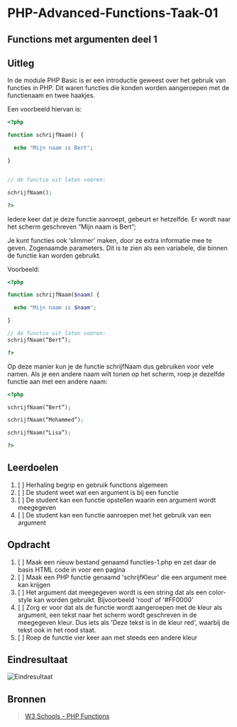 # PHP-Advanced-Functions-Taak-01


## Functions met argumenten deel 1


## Uitleg

In de module PHP Basic is er een introductie geweest over het gebruik van functies in PHP. Dit waren functies die konden worden aangeroepen met de functienaam en twee haakjes. 

Een voorbeeld hiervan is:

~~~php
<?php

function schrijfNaam() {

  echo "Mijn naam is Bert";

}


// de functie uit laten voeren:

schrijfNaam();

?>
~~~


Iedere keer dat je deze functie aanroept, gebeurt er hetzelfde. Er wordt naar het scherm geschreven “Mijn naam is Bert”;

Je kunt functies ook ‘slimmer’ maken, door ze extra informatie mee te geven. Zogenaamde parameters. Dit is te zien als een variabele, die binnen de functie kan worden gebruikt.

Voorbeeld:

~~~php
<?php

function schrijfNaam($naam) {

  echo "Mijn naam is $naam";

}

// de functie uit laten voeren:
schrijfNaam(“Bert”);

?>
~~~

Op deze manier kun je de functie schrijfNaam dus gebruiken voor vele namen. Als je een andere naam wilt tonen op het scherm, roep je dezelfde functie aan met een andere naam:



~~~php
<?php

schrijfNaam(“Bert”);

schrijfNaam(“Mohammed”);

schrijfNaam(“Lisa”);

?>
~~~


## Leerdoelen

1. [ ] Herhaling begrip en gebruik functions algemeen
2. [ ] De student weet wat een argument is bij een functie
3. [ ] De student kan een functie opstellen waarin een argument wordt meegegeven
4. [ ] De student kan een functie aanroepen met het gebruik van een argument


## Opdracht


1. [ ] Maak een nieuw bestand genaamd functies-1.php en zet daar de basis HTML code in voor een pagina
2. [ ] Maak een PHP functie genaamd 'schrijfKleur' die een argument mee kan krijgen
3. [ ] Het argument dat meegegeven wordt is een string dat als een color-style kan worden gebruikt. Bijvoorbeeld 'rood' of '#FF0000'
4. [ ] Zorg er voor dat als de functie wordt aangeroepen met de kleur als argument, een tekst naar het scherm wordt geschreven in de meegegeven kleur. Dus iets als 'Deze tekst is in de kleur red', waarbij de tekst ook in het rood staat.
5. [ ] Roep de functie vier keer aan met steeds een andere kleur

## Eindresultaat

![Eindresultaat](https://github.com/ROC-van-Amsterdam-College-Amstelland/PHP-ADVANCED/blob/master/4-Functions/taak01/images/resultaat.png)

## Bronnen

> [W3 Schools - PHP Functions](https://www.w3schools.com/php/php_functions.asp)




<!--- ------------ DIT COMMENTAAR LATEN STAAN AUB ------------
------------------ ------------------------------ ------------
------------------ eagle ref:18010909
------------------ ------------------------------ ------------
------------------ DIT COMMENTAAR LATEN STAAN AUB -------- -->